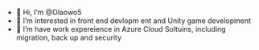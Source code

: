 - 👋 Hi, I’m @Olaowo5
- 👀 I’m interested in front end devlopm ent and Unity game development
- 🌱 I’m have work expereience in Azure Cloud Soltuins, including migration, back up and security

<!---
Olaowo5/Olaowo5 is a ✨ special ✨ repository because its `README.md` (this file) appears on your GitHub profile.
You can click the Preview link to take a look at your changes.
--->
